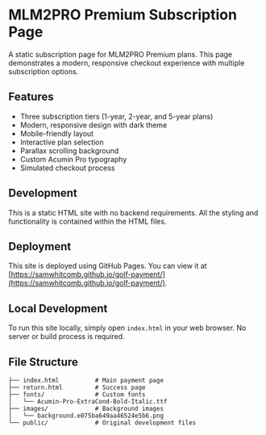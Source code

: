 # MLM2PRO Premium Subscription Page

A static subscription page for MLM2PRO Premium plans. This page demonstrates a modern, responsive checkout experience with multiple subscription options.

## Features

- Three subscription tiers (1-year, 2-year, and 5-year plans)
- Modern, responsive design with dark theme
- Mobile-friendly layout
- Interactive plan selection
- Parallax scrolling background
- Custom Acumin Pro typography
- Simulated checkout process

## Development

This is a static HTML site with no backend requirements. All the styling and functionality is contained within the HTML files.

## Deployment

This site is deployed using GitHub Pages. You can view it at [https://samwhitcomb.github.io/golf-payment/](https://samwhitcomb.github.io/golf-payment/).

## Local Development

To run this site locally, simply open `index.html` in your web browser. No server or build process is required.

## File Structure

```
├── index.html          # Main payment page
├── return.html         # Success page
├── fonts/              # Custom fonts
│   └── Acumin-Pro-ExtraCond-Bold-Italic.ttf
├── images/             # Background images
│   └── background.e075ba649aa46524e5b6.png
└── public/             # Original development files
```
